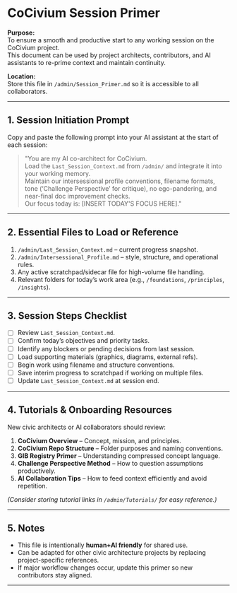 # CoCivium Session Primer

**Purpose:**  
To ensure a smooth and productive start to any working session on the CoCivium project.  
This document can be used by project architects, contributors, and AI assistants to re-prime context and maintain continuity.

**Location:**  
Store this file in `/admin/Session_Primer.md` so it is accessible to all collaborators.

---

## 1. Session Initiation Prompt
Copy and paste the following prompt into your AI assistant at the start of each session:

> "You are my AI co-architect for CoCivium.  
> Load the `Last_Session_Context.md` from `/admin/` and integrate it into your working memory.  
> Maintain our intersessional profile conventions, filename formats, tone (‘Challenge Perspective’ for critique), no ego-pandering, and near-final doc improvement checks.  
> Our focus today is: [INSERT TODAY'S FOCUS HERE]."

---

## 2. Essential Files to Load or Reference
1. `/admin/Last_Session_Context.md` – current progress snapshot.  
2. `/admin/Intersessional_Profile.md` – style, structure, and operational rules.  
3. Any active scratchpad/sidecar file for high-volume file handling.  
4. Relevant folders for today’s work area (e.g., `/foundations`, `/principles`, `/insights`).  

---

## 3. Session Steps Checklist
- [ ] Review `Last_Session_Context.md`.  
- [ ] Confirm today’s objectives and priority tasks.  
- [ ] Identify any blockers or pending decisions from last session.  
- [ ] Load supporting materials (graphics, diagrams, external refs).  
- [ ] Begin work using filename and structure conventions.  
- [ ] Save interim progress to scratchpad if working on multiple files.  
- [ ] Update `Last_Session_Context.md` at session end.  

---

## 4. Tutorials & Onboarding Resources
New civic architects or AI collaborators should review:
1. **CoCivium Overview** – Concept, mission, and principles.  
2. **CoCivium Repo Structure** – Folder purposes and naming conventions.  
3. **GIB Registry Primer** – Understanding compressed concept language.  
4. **Challenge Perspective Method** – How to question assumptions productively.  
5. **AI Collaboration Tips** – How to feed context efficiently and avoid repetition.  

*(Consider storing tutorial links in `/admin/Tutorials/` for easy reference.)*

---

## 5. Notes
- This file is intentionally **human+AI friendly** for shared use.  
- Can be adapted for other civic architecture projects by replacing project-specific references.  
- If major workflow changes occur, update this primer so new contributors stay aligned.

---


